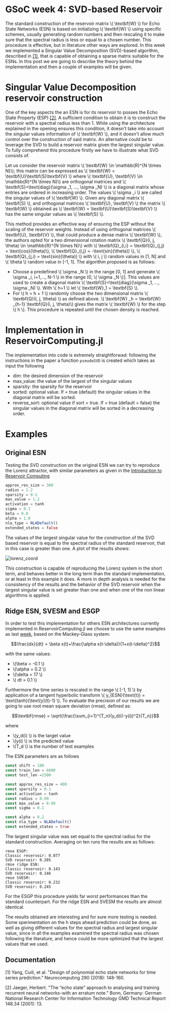# GSoC week 4: SVD-based Reservoir


The standard construction of the reservoir matrix \\( \textbf{W} \\) for Echo State Networks (ESN) is based on initializing \\( \textbf{W} \\) using specific schemes, usually generating random numbers and then rescaling it to make sure that the spectral radius is less or equal to a chosen number. This procedure is effective, but in literature other ways are explored. In this week we implemented a Singular Value Decomposition (SVD)-based algorithm, described in [[1]](#1), that is capable of obtaining a sparse matrix suitable for the ESNs. In this post we are going to describe the theory behind the implementation and then a couple of examples will be given.

# Singular Value Decomposition reservoir construction
One of the key aspects the an ESN is for its reservoir to posses the Echo State Property (ESP) [[2]](#2). A sufficient condition to obtain it is to construct the reservoir with a spectral radius less than 1. While using the architecture explained in the opening ensures this condition, it doesn't take into account the singular values information of \\( \textbf{W} \\), and it doesn't allow much control over the construction of said matrix. An alternative could be to leverage the SVD to build a reservoir matrix given the largest singular value. To fully comprehend this procedure firstly we have to illustrate what SVD consists of.

Let us consider the reservoir matrix \\( \textbf{W} \in \mathbb{R}^{N \times N}\\); this matrix can be expressed as \\( \textbf{W} = \textbf{U}\textbf{S}\textbf{V} \\) where \\( \textbf{U}, \textbf{V} \in \mathbb{R}^{N \times N}\\) are orthogonal matrices and \\( \textbf{S}=\text{diag}(\sigma _1, ..., \sigma _N) \\) is a diagonal matrix whose entries are ordered in increasing order. The values \\( \sigma _i \\) are called the singular values of \\( \textbf{W} \\). Given any diagonal matrix \\( \textbf{S} \\), and orthogonal matrices \\( \textbf{U}, \textbf{V} \\) the matrix \\( \textbf{W} \\) obtained as \\( \textbf{W} = \textbf{U}\textbf{S}\textbf{V} \\) has the same singular values as \\( \textbf{S} \\).

This method provides an effective way of ensuring the ESP without the scaling of the reservoir weights. Instead of using orthogonal matrices \\( \textbf{U}, \textbf{V} \\), that could produce a dense matrix \\( \textbf{W} \\), the authors opted for a two dimensional rotation matrix \\( \textbf{Q}(i, j, \theta) \in \mathbb{R}^{N \times N}\\) with \\( \textbf{Q}\_{i,i} = \textbf{Q}\_{j,j} = \text{cos}(\theta)\\), \\( \textbf{Q}\_{i,j} = -\text{sin}(\theta)) \\), \\( \textbf{Q}\_{j,i} = \text{sin}(\theta)) \\) with \\( i, j \\) random values in \[1, N\] and \\( \theta \\) random value in \[-1, 1\]. The algorithm proposed is as follows:
- Choose a predefined \\( \sigma _N \\) in the range \[0, 1\] and generate \\( \sigma _i, i=1,..., N-1 \\) in the range (0, \\( \sigma _N \\)\]. This values are used to create a diagonal matrix \\( \textbf{S}=\text{diag}(\sigma _1, ..., \sigma _N) \\). With \\( h=1 \\) let \\( \textbf{W}\_1 = \textbf{S} \\).
- For \\( h = h + 1 \\) randomly choose the two dimensional matrix \\( \textbf{Q}(i, j, \theta) \\) as defined above. \\( \textbf{W} _h =  \textbf{W} _{h-1} \textbf{Q}(i, j, \theta)\\) gives the matrix \\( \textbf{W} \\) for the step \\( h \\). This procedure is repeated until the chosen density is reached. 

# Implementation in ReservoirComputing.jl
The implementation into code is extremely straightforwad: following the instructions in the paper a function ```pseudoSVD``` is created which takes as input the following
- dim: the desired dimension of the reservoir
- max_value: the value of the largest of the singular values
- sparsity: the sparsity for the reservoir
- sorted: optional value. If = true (default) the singular values in the diagonal matrix will be sorted.
- reverse_sort: optional value if sort = true. If = true (default = false) the singular values in the diagonal matrix will be sorted in a decreasing order.
# Examples 
## Original ESN 
Testing the SVD construction on the original ESN we can try to reproduce the Lorenz attractor, with similar parameters as given in the [Introduction to Reservoir Computing](https://martinuzzifrancesco.github.io/posts/a-brief-introduction-to-reservoir-computing/)
```julia
approx_res_size = 300
radius = 1.2
sparsity = 0.1
max_value = 1.2
activation = tanh
sigma = 0.1
beta = 0.0
alpha = 1.0
nla_type = NLADefault()
extended_states = false
```
The values of the largest singular value for the construction of the SVD based reservoir is equal to the spectral radius of the standard reservoir, that in this case is greater than one. A plot of the results shows:

![lorenz_coord](https://user-images.githubusercontent.com/10376688/85957829-fd0ae400-b990-11ea-9339-08416158cdf9.png)

This construction is capable of reproducing the Lorenz system in the short term, and behaves better in the long term than the standard implementation, or at least in this example it does. A more in depth analysis is needed for the consistency of the results and the behavior of the SVD reservoir when the largest singular value is set greater than one and when one of the non linear algorithms is applied.
## Ridge ESN, SVESM and ESGP
In order to test this implementation for others ESN architectures currently implemented in ReservoirComputing.jl we choose to use the same examples as last [week](https://martinuzzifrancesco.github.io/posts/03_gsoc_week/), based on the Mackey-Glass system:

$$\frac{dx}{dt} = \beta x(t)+\frac{\alpha x(t-\delta)}{1+x(t-\delta)^2}$$

with the same values:
- \\(\beta = -0.1 \\)
- \\(\alpha = 0.2 \\)
- \\(\delta = 17 \\)
- \\( dt = 0.1 \\)

Furthermore the time series is rescaled in the range \\( \[-1, 1\] \\) by application of a tangent hyperbolic transform \\( y_{ESN}(\text{t}) = \text{tanh}(\text{y}(t)-1) \\). To evaluate the precision of our results we are going to use root mean square deviation (rmse), defined as:

$$\textbf{rmse} = \sqrt{\frac{\sum_{i=1}^{T_n}(y_d(i)-y(i))^2}{T_n}}$$

where 
- \\(y_d(i) \\) is the target value
- \\(y(i) \\) is the predicted value
- \\(T_d \\) is the number of test examples

The ESN parameters are as follows 
```julia 
const shift = 100
const train_len = 6000
const test_len =1500

const approx_res_size = 400
const sparsity = 0.1
const activation = tanh
const radius = 0.99
const max_value = 0.99
const sigma = 0.1

const alpha = 0.2
const nla_type = NLADefault()
const extended_states = true
```

The largest singular value was set equal to the spectral radius for the standard construction. Averaging on ten runs the results are as follows:

```
rmse ESGP:
Classic reservoir: 0.077
SVD reservoir: 0.205
rmse ridge ESN:
Classic reservoir: 0.143
SVD reservoir: 0.146
rmse SVESM:
Classic reservoir: 0.232
SVD reservoir: 0.245
```
For the ESGP this procedure yields far worst performances than the standard counterpart. For the ridge ESN and SVESM the results are almost identical. 

The results obtained are interesting and for sure more testing is needed. Some sperimentation on the h steps ahead prediction could be done, as well as giving different values for the spectral radius and largest singular value, since in all the examples examined the spectral radius was chosen following the literature, and hence could be more optimized that the largest values that we used. 

## Documentation

<a id="1">[1]</a>
Yang, Cuili, et al. "Design of polynomial echo state networks for time series prediction." Neurocomputing 290 (2018): 148-160.

<a id="2">[2]</a>
Jaeger, Herbert. "The “echo state” approach to analysing and training recurrent neural networks-with an erratum note." Bonn, Germany: German National Research Center for Information Technology GMD Technical Report 148.34 (2001): 13.

